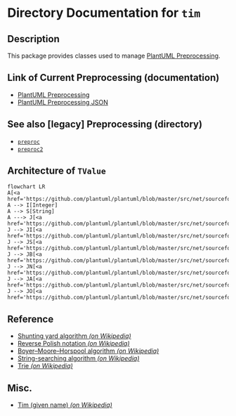 # Directory Documentation for `tim`

## Description
This package provides classes used to manage [PlantUML Preprocessing](https://plantuml.com/preprocessing).

## Link of Current Preprocessing (documentation)
- [PlantUML Preprocessing](https://plantuml.com/preprocessing)
- [PlantUML Preprocessing JSON](https://plantuml.com/preprocessing-json)

## See also [legacy] Preprocessing (directory)
- [`preproc`](../preproc/)
- [`preproc2`](../preproc2/)

## Architecture of `TValue`
```mermaid
flowchart LR
A[<a href='https://github.com/plantuml/plantuml/blob/master/src/net/sourceforge/plantuml/tim/expression/TValue.java'>TValue</a>]
A --> I[Integer]
A --> S[String]
A ---> J[<a href='https://github.com/plantuml/plantuml/blob/master/src/net/sourceforge/plantuml/json/JsonValue.java'>JsonValue</a>]
J --> JI[<a href='https://github.com/plantuml/plantuml/blob/master/src/net/sourceforge/plantuml/json/JsonNumber.java'>JSON_Number</a>]
J --> JS[<a href='https://github.com/plantuml/plantuml/blob/master/src/net/sourceforge/plantuml/json/JsonString.java'>JSON_String</a>]
J --> JB[<a href='https://github.com/plantuml/plantuml/blob/master/src/net/sourceforge/plantuml/json/Json.java'>JSON_Boolean</a>]
J --> JN[<a href='https://github.com/plantuml/plantuml/blob/master/src/net/sourceforge/plantuml/json/Json.java'>JSON_Null</a>]
J --> JA[<a href='https://github.com/plantuml/plantuml/blob/master/src/net/sourceforge/plantuml/json/JsonArray.java'>JSON_Array</a>]
J --> JO[<a href='https://github.com/plantuml/plantuml/blob/master/src/net/sourceforge/plantuml/json/JsonObject.java'>JSON_Object</a>]
```

## Reference
- [Shunting yard algorithm _(on Wikipedia)_](https://en.wikipedia.org/wiki/Shunting_yard_algorithm)
- [Reverse Polish notation _(on Wikipedia)_](https://en.wikipedia.org/wiki/Reverse_Polish_notation)
- [Boyer–Moore–Horspool algorithm _(on Wikipedia)_](https://en.wikipedia.org/wiki/Boyer%E2%80%93Moore%E2%80%93Horspool_algorithm)
- [String-searching algorithm _(on Wikipedia)_](https://en.wikipedia.org/wiki/String-searching_algorithm)
- [Trie _(on Wikipedia)_](https://en.wikipedia.org/wiki/Trie)

## Misc.
- [Tim (given name) _(on Wikipedia)_](https://en.wikipedia.org/wiki/Tim_(given_name))
